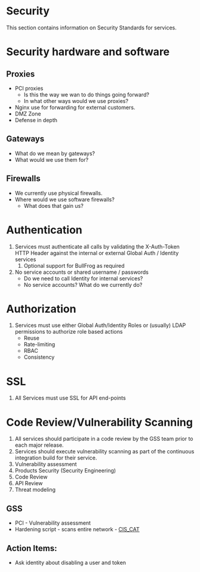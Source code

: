 # Security

This section contains information on Security Standards for services.

# Security hardware and software

## Proxies

* PCI proxies
    - Is this the way we wan to do things going forward?
    - In what other ways would we use proxies?
* Nginx use for forwarding for external customers.
* DMZ Zone
* Defense in depth

## Gateways

* What do we mean by gateways?
* What would we use them for?

## Firewalls

* We currently use physical firewalls.
* Where would we use software firewalls?
    - What does that gain us?

# Authentication

1.  Services must authenticate all calls by validating the X-Auth-Token HTTP Header against the internal or external Global Auth / Identity services
    1.  Optional support for BullFrog as required
2.  No service accounts or shared username / passwords
    - Do we need to call Identity for internal services?
    - No service accounts? What do we currently do?

# Authorization

1.  Services must use either Global Auth/Identity Roles or (usually) LDAP permissions to authorize role based actions
    - Reuse
    - Rate-limiting
    - RBAC
    - Consistency

# SSL

1.  All Services must use SSL for API end-points

# Code Review/Vulnerability Scanning

1.  All services should participate in a code review by the GSS team prior to each major release.
2.  Services should execute vulnerability scanning as part of the continuous integration build for their service.
3. Vulnerability assessment
4. Products Security (Security Engineering)
5. Code Review
6. API Review
7. Threat modeling

## GSS

* PCI - Vulnerability assessment
* Hardening script - scans entire network - [CIS_CAT](http://benchmarks.cisecurity.org/downloads/audit-tools/#cis-cat)

## Action Items:

* Ask identity about disabling a user and token
